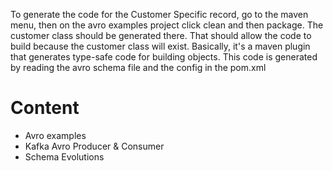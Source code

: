 To generate the code for the Customer Specific record, go to the maven menu, then on the
avro examples project click clean and then package. The customer class should be generated there.
That should allow the code to build because the customer class will exist. Basically, it's a maven
plugin that generates type-safe code for building objects. This code is generated by reading the
avro schema file and the config in the pom.xml



# Content

 - Avro examples
 - Kafka Avro Producer & Consumer
 - Schema Evolutions


